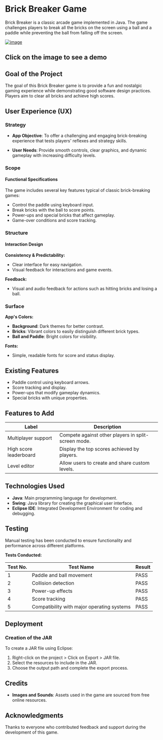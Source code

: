 # Brick Breaker Game

Brick Breaker is a classic arcade game implemented in Java. The game challenges players to break all the bricks on the screen using a ball and a paddle while preventing the ball from falling off the screen.

[![image](https://github.com/user-attachments/assets/67576fec-f125-47d5-be9b-edafb843db5c)](https://www.linkedin.com/posts/franck-abdiel_r%C3%A9alisation-du-clone-du-jeu-brick-breaker-activity-7184482440944451585-Vt__?utm_source=share&utm_medium=member_desktop)

## Click on the image to see a demo


## Goal of the Project

The goal of this Brick Breaker game is to provide a fun and nostalgic gaming experience while demonstrating good software design practices. Players aim to clear all bricks and achieve high scores.

## User Experience (UX)

### Strategy

- **App Objective**: To offer a challenging and engaging brick-breaking experience that tests players' reflexes and strategy skills.
  
- **User Needs**: Provide smooth controls, clear graphics, and dynamic gameplay with increasing difficulty levels.

### Scope

#### Functional Specifications

The game includes several key features typical of classic brick-breaking games:

- Control the paddle using keyboard input.
- Break bricks with the ball to score points.
- Power-ups and special bricks that affect gameplay.
- Game-over conditions and score tracking.

### Structure

#### Interaction Design

**Consistency & Predictability:**

- Clear interface for easy navigation.
- Visual feedback for interactions and game events.

**Feedback:**

- Visual and audio feedback for actions such as hitting bricks and losing a ball.

### Surface

**App's Colors:**

- **Background**: Dark themes for better contrast.
- **Bricks**: Vibrant colors to easily distinguish different brick types.
- **Ball and Paddle**: Bright colors for visibility.

**Fonts:**

- Simple, readable fonts for score and status display.

## Existing Features

- Paddle control using keyboard arrows.
- Score tracking and display.
- Power-ups that modify gameplay dynamics.
- Special bricks with unique properties.

## Features to Add

| Label                         | Description                                            |
|-------------------------------|--------------------------------------------------------|
| Multiplayer support           | Compete against other players in split-screen mode.    |
| High score leaderboard        | Display the top scores achieved by players.            |
| Level editor                  | Allow users to create and share custom levels.         |

## Technologies Used

- **Java**: Main programming language for development.
- **Swing**: Java library for creating the graphical user interface.
- **Eclipse IDE**: Integrated Development Environment for coding and debugging.

## Testing

Manual testing has been conducted to ensure functionality and performance across different platforms.

**Tests Conducted:**

| Test No. | Test Name                                      | Result |
|----------|------------------------------------------------|--------|
| 1        | Paddle and ball movement                        | PASS   |
| 2        | Collision detection                             | PASS   |
| 3        | Power-up effects                                | PASS   |
| 4        | Score tracking                                  | PASS   |
| 5        | Compatibility with major operating systems      | PASS   |

## Deployment

### Creation of the JAR

To create a JAR file using Eclipse:

1. Right-click on the project > Click on Export > JAR file.
2. Select the resources to include in the JAR.
3. Choose the output path and complete the export process.

## Credits

- **Images and Sounds**: Assets used in the game are sourced from free online resources.

## Acknowledgments

Thanks to everyone who contributed feedback and support during the development of this game.

